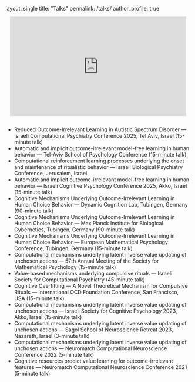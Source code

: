 layout: single
title: "Talks"
permalink: /talks/
author_profile: true




<div style="position: relative; width: 100%; max-width: 480px; margin: 0 auto 2em auto; aspect-ratio: 16/9;">
  <iframe src="https://www.youtube.com/embed/KpP7cI8ttes" title="Chess, autism, and the hidden strengths of neurodiversity | Ido Ben-Artzi | TEDxTelAvivUniversity" style="position: absolute; top: 0; left: 0; width: 100%; height: 100%; border: 0;" allowfullscreen></iframe>
</div>

<ul>
  <li>Reduced Outcome-Irrelevant Learning in Autistic Spectrum Disorder — Israeli Computational Psychiatry Conference 2025, Tel Aviv, Israel (15-minute talk)</li>
  <li>Automatic and implicit outcome-irrelevant model-free learning in human behavior — Tel-Aviv School of Psychology Conference (15-minute talk)</li>
  <li>Computational reinforcement learning processes underlying the onset and maintenance of ritualistic behavior — Israeli Biological Psychiatry Conference, Jerusalem, Israel</li>
  <li>Automatic and implicit outcome-irrelevant model-free learning in human behavior — Israeli Cognitive Psychology Conference 2025, Akko, Israel (15-minute talk)</li>
  <li>Cognitive Mechanisms Underlying Outcome-Irrelevant Learning in Human Choice Behavior — Dynamic Cognition Lab, Tubingen, Germany (90-minute talk)</li>
  <li>Cognitive Mechanisms Underlying Outcome-Irrelevant Learning in Human Choice Behavior — Max Planck Institute for Biological Cybernetics, Tubingen, Germany (90-minute talk)</li>
  <li>Cognitive Mechanisms Underlying Outcome-Irrelevant Learning in Human Choice Behavior — European Mathematical Psychology Conference, Tubingen, Germany (15-minute talk)</li>
  <li>Computational mechanisms underlying latent inverse value updating of unchosen actions — 57th Annual Meeting of the Society for Mathematical Psychology (15-minute talk)</li>
  <li>Value-based mechanisms underlying compulsive rituals — Israeli Society for Computational Psychiatry (45-minute talk)</li>
  <li>Cognitive Overfitting — A Novel Theoretical Mechanism for Compulsive Rituals — International OCD Foundation Conference, San Francisco, USA (15-minute talk)</li>
  <li>Computational mechanisms underlying latent inverse value updating of unchosen actions — Israeli Society for Cognitive Psychology 2023, Akko, Israel (15-minute talk)</li>
  <li>Computational mechanisms underlying latent inverse value updating of unchosen actions — Sagol School of Neuroscience Retreat 2023, Nazareth, Israel (3-minute talk)</li>
  <li>Computational mechanisms underlying latent inverse value updating of unchosen actions — Neuromatch Computational Neuroscience Conference 2022 (5-minute talk)</li>
  <li>Cognitive resources predict value learning for outcome-irrelevant features — Neuromatch Computational Neuroscience Conference 2021 (5-minute talk)</li>
</ul>